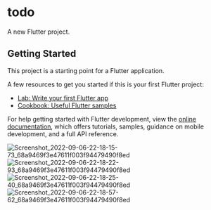 # todo

A new Flutter project.

## Getting Started

This project is a starting point for a Flutter application.

A few resources to get you started if this is your first Flutter project:

- [Lab: Write your first Flutter app](https://docs.flutter.dev/get-started/codelab)
- [Cookbook: Useful Flutter samples](https://docs.flutter.dev/cookbook)

For help getting started with Flutter development, view the
[online documentation](https://docs.flutter.dev/), which offers tutorials,
samples, guidance on mobile development, and a full API reference.


![Screenshot_2022-09-06-22-18-15-73_68a9469f3e47611f003f94479490f8ed](https://user-images.githubusercontent.com/109394444/188693719-f470a517-aaaa-4c1c-843a-bbc84aa71357.jpg)
![Screenshot_2022-09-06-22-18-22-93_68a9469f3e47611f003f94479490f8ed](https://user-images.githubusercontent.com/109394444/188693759-13078be7-3dfe-4c01-9cbd-7d1022fad0dc.jpg)
![Screenshot_2022-09-06-22-18-25-40_68a9469f3e47611f003f94479490f8ed](https://user-images.githubusercontent.com/109394444/188693781-1b22f114-8c31-4cdf-b281-ce4658881edd.jpg)
![Screenshot_2022-09-06-22-18-57-62_68a9469f3e47611f003f94479490f8ed](https://user-images.githubusercontent.com/109394444/188693791-7d2eea74-bc9c-4bf5-85d1-24ee6b6a884a.jpg)

